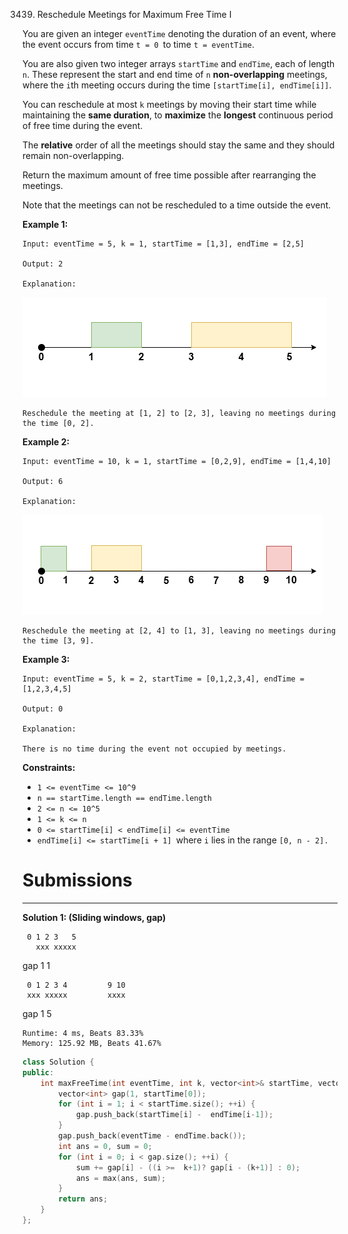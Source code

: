 3439. Reschedule Meetings for Maximum Free Time I

You are given an integer `eventTime` denoting the duration of an event, where the event occurs from time `t = 0 `to time `t = eventTime`.

You are also given two integer arrays `startTime` and `endTime`, each of length `n`. These represent the start and end time of `n` **non-overlapping** meetings, where the `i`th meeting occurs during the time `[startTime[i], endTime[i]]`.

You can reschedule at most `k` meetings by moving their start time while maintaining the **same duration**, to **maximize** the **longest** continuous period of free time during the event.

The **relative** order of all the meetings should stay the same and they should remain non-overlapping.

Return the maximum amount of free time possible after rearranging the meetings.

Note that the meetings can not be rescheduled to a time outside the event.

 

**Example 1:**
```
Input: eventTime = 5, k = 1, startTime = [1,3], endTime = [2,5]

Output: 2

Explanation:
```
![3439_example0_rescheduled.png](img/3439_example0_rescheduled.png)
```
Reschedule the meeting at [1, 2] to [2, 3], leaving no meetings during the time [0, 2].
```

**Example 2:**
```
Input: eventTime = 10, k = 1, startTime = [0,2,9], endTime = [1,4,10]

Output: 6

Explanation:
```
![3439_example1_rescheduled.png](img/3439_example1_rescheduled.png)
```
Reschedule the meeting at [2, 4] to [1, 3], leaving no meetings during the time [3, 9].
```

**Example 3:**
```
Input: eventTime = 5, k = 2, startTime = [0,1,2,3,4], endTime = [1,2,3,4,5]

Output: 0

Explanation:

There is no time during the event not occupied by meetings.
```
 

**Constraints:**

* `1 <= eventTime <= 10^9`
* `n == startTime.length == endTime.length`
* `2 <= n <= 10^5`
* `1 <= k <= n`
* `0 <= startTime[i] < endTime[i] <= eventTime`
* `endTime[i] <= startTime[i + 1] `where `i` lies in the range `[0, n - 2].`

# Submissions
---
**Solution 1: (Sliding windows, gap)**

     0 1 2 3   5
       xxx xxxxx
gap   1   1

     0 1 2 3 4         9 10 
     xxx xxxxx         xxxx
gap     1         5

```
Runtime: 4 ms, Beats 83.33%
Memory: 125.92 MB, Beats 41.67%
```
```c++
class Solution {
public:
    int maxFreeTime(int eventTime, int k, vector<int>& startTime, vector<int>& endTime) {
        vector<int> gap(1, startTime[0]);
        for (int i = 1; i < startTime.size(); ++i) {
            gap.push_back(startTime[i] -  endTime[i-1]);
        }
        gap.push_back(eventTime - endTime.back());
        int ans = 0, sum = 0;
        for (int i = 0; i < gap.size(); ++i) {
            sum += gap[i] - ((i >=  k+1)? gap[i - (k+1)] : 0);
            ans = max(ans, sum);
        }
        return ans;
    }
};
```
